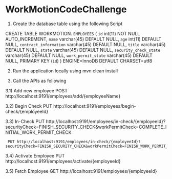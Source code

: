 # WorkMotionCodeChallenge

1) Create the database table using the following Script

CREATE TABLE WORKMOTION.	`EMPLOYEES` (
  `id` int(11) NOT NULL AUTO_INCREMENT,
  `name` varchar(45) DEFAULT NULL,
  `age` int(11) DEFAULT NULL,
  `contract_information` varchar(45) DEFAULT NULL,
  `title` varchar(45) DEFAULT NULL,
  `state` varchar(45) DEFAULT NULL,
  `security_check_state` varchar(45) DEFAULT NULL,
  `work_permit_state` varchar(45) DEFAULT NULL,
  PRIMARY KEY (`id`)
) ENGINE=InnoDB DEFAULT CHARSET=utf8

2) Run the application locally using
      mvn clean install

3) Call the APIs as following

3.1)  Add new employee
     POST http://localhost:9191/employees/add/{employeeName}

3.2) Begin Check
     PUT http://localhost:9191/employees/begin-check/{employeeId}
     
3.3) In-Check
     PUT http://localhost:9191/employees/in-check/{employeeId}?securityCheck=FINISH_SECURITY_CHECK&workPermitCheck=COMPLETE_INITIAL_WORK_PERMIT_CHECK
     
     PUT http://localhost:9191/employees/in-check/{employeeId}?securityCheck=FINISH_SECURITY_CHECK&workPermitCheck=FINISH_WORK_PERMIT_CHECK
     
3.4) Activate Employee
     PUT http://localhost:9191/employees/activate/{employeeId}
     
3.5) Fetch Employee
    GET http://localhost:9191/employees/{employeeId}
